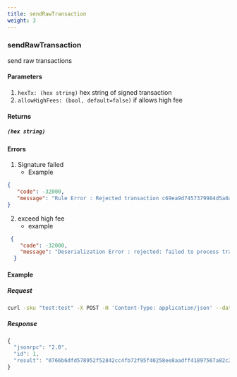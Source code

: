 ```yaml
---
title: sendRawTransaction
weight: 3
---
```


### sendRawTransaction
send raw transactions

#### Parameters
1. `hexTx: (hex string)`  hex string of signed transaction
2. `allowHighFees: (bool, default=false)` if allows high fee

#### Returns
##### `(hex string)` 

#### Errors

1. Signature failed
    * Example
```json
{
   "code": -32000,
   "message": "Rule Error : Rejected transaction c69ea9d7457379984d5a0af0568f296289ec791bbd522d2f6057924ed12b8089: failed to validate input c69ea9d7457379984d5a0af0568f296289ec791bbd522d2f6057924ed12b8089:0 which references output {cfd933e4590a3cfbcf94e9220c77834fe8a869414c51e3bd0ce5af23592e80f9 0} - verify failed (input script bytes 47304402203aa2f8bcfac55e76b84320a119dcd73955e2c644abe590b8ce99abaf7bf51f5902205e973da66669d80009d6f5d848dd0bed50abf1b69acd43eda02bdb6cfdd0157f012102e8d120c3c729e636fe2909b02c65c025cb7f3f57d9891f4f566dd4724e82eb92, prev output script bytes 76a914844d0a82845bccd469afc5cb78d8ffaa3142edea88ac)"
}

```

2. exceed high fee
    * example
```json
 {
    "code": -32000,
    "message": "Deserialization Error : rejected: failed to process transaction 0766b6dfd578952f52842cc4fb72f95f40258ee8aadff41897567a82c2b92e71: transaction 0766b6dfd578952f52842cc4fb72f95f40258ee8aadff41897567a82c2b92e71 has 420995400 fee which is above the allowHighFee check threshold amount of 20100000 (= 201 byte * 10000 AtomMEER/kB * 10000)"
  }

```


#### Example

##### Request
```bash
curl -sku "test:test" -X POST -H 'Content-Type: application/json' --data '{"jsonrpc":"1.0","method":"sendRawTransaction","params":["0100000001f9802e5923afe50cbde3514c4169a8e84f83770c22e994cffb3c0a59e433d9cf01000000ffffffff01804a5d05000000001976a914a6b8fe2348fad076b7fd1b34b7e5b35db96dc2a088ac00000000000000001141cb5f016b483045022100b8ab0acf7f282e167669e3f20920c81b06554bc1fd5b41c4dd44ab4f3319a92f02200b664f920c77a7d8ac695380c22ec3131e2bd8f27617f84883fe9cf6d6bea0a1012102e8d120c3c729e636fe2909b02c65c025cb7f3f57d9891f4f566dd4724e82eb92", false],"id":1}' http://127.0.0.1:18131 | jq

```

##### Response
```js
{
  "jsonrpc": "2.0",
  "id": 1,
  "result": "0766b6dfd578952f52842cc4fb72f95f40258ee8aadff41897567a82c2b92e71"
}


```

